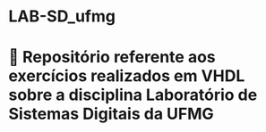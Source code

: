# LAB-SD_ufmg
 # 🦾 Repositório referente aos exercícios realizados em VHDL sobre a disciplina Laboratório de Sistemas Digitais da UFMG
